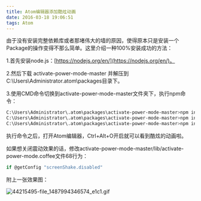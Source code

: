 ```yaml
---
title: Atom编辑器添加酷炫动画
date: 2016-03-18 19:06:51
tags: Atom
---
```

由于没有安装完整依赖库或者那堵伟大的墙的原因，使得原本只是安装一个Package的操作变得不那么简单。这里介绍一种100%安装成功的方法：

1.首先安装node.js：[https://nodejs.org/en/](https://nodejs.org/en/)。

2.然后下载 activate-power-mode-master 并解压到 C:\Users\Administrator\.atom\packages目录下。

3.使用CMD命令切换到activate-power-mode-master文件夹下，执行npm命令：

<!--more-->
```bash
C:\Users\Administrator\.atom\packages\activate-power-mode-master>npm install lodash
C:\Users\Administrator\.atom\packages\activate-power-mode-master>npm install lodash.random
C:\Users\Administrator\.atom\packages\activate-power-mode-master>npm install lodash.throttle
```
执行命令之后，打开Atom编辑器，Ctrl+Alt+O开启就可以看到酷炫的动画啦。

如果想关闭震动效果的话，修改activate-power-mode-master/lib/activate-power-mode.coffee文件68行为：
```javascript
if @getConfig "screenShake.disabled"    
```
附上一张效果图：

![44215495-file_1487994346574_e1c1.gif](https://www.tuchuang001.com/images/2017/06/11/44215495-file_1487994346574_e1c1.gif)